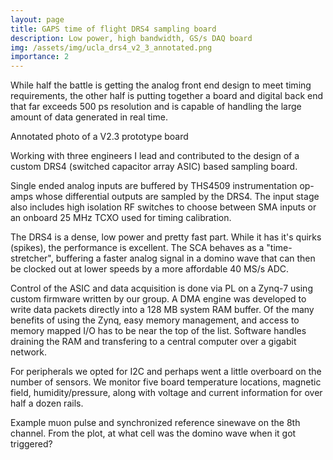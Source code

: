 ```yaml
---
layout: page
title: GAPS time of flight DRS4 sampling board
description: Low power, high bandwidth, GS/s DAQ board
img: /assets/img/ucla_drs4_v2_3_annotated.png
importance: 2
---
```

While half the battle is getting the analog front end design to meet timing requirements, the other half is putting together a board and digital back end that far exceeds 500 ps resolution and is capable of handling the large amount of data generated in real time.

<div class="row">
    <div class="col-sm mt-3 mt-md-0">
        <img class="img-fluid rounded z-depth-1" src="{{ '/assets/img/ucla_drs4_v2_3_annotated.png' | relative_url }}" alt="" title="prototype photo"/>
    </div>
</div>
<div class="caption">
    Annotated photo of a V2.3 prototype board
</div>

Working with three engineers I lead and contributed to the design of a custom DRS4 (switched capacitor array ASIC) based sampling board.

Single ended analog inputs are buffered by THS4509 instrumentation op-amps whose differential outputs are sampled by the DRS4. The input stage also includes high isolation RF switches to choose between SMA inputs or an onboard 25 MHz TCXO used for timing calibration.

The DRS4 is a dense, low power and pretty fast part. While it has it's quirks (spikes), the performance is excellent. The SCA behaves as a "time-stretcher", buffering a faster analog signal in a domino wave that can then be clocked out at lower speeds by a more affordable 40 MS/s ADC.

Control of the ASIC and data acquisition is done via PL on a Zynq-7 using custom firmware written by our group. A DMA engine was developed to write data packets directly into a 128 MB system RAM buffer. Of the many benefits of using the Zynq, easy memory management, and access to memory mapped I/O has to be near the top of the list. Software handles draining the RAM and transfering to a central computer over a gigabit network. 

For peripherals we opted for I2C and perhaps went a little overboard on the number of sensors. We monitor five board temperature locations, magnetic field, humidity/pressure, along with voltage and current information for over half a dozen rails.

<div class="row">
    <div class="col-sm mt-3 mt-md-0">
        <img class="img-fluid rounded z-depth-1" src="{{ '/assets/img/ex_drs4_waveform.png' | relative_url }}" alt="" title="prototype photo"/>
    </div>
</div>
<div class="caption">
    Example muon pulse and synchronized reference sinewave on the 8th channel. From the plot, at what cell was the domino wave when it got triggered?
</div>